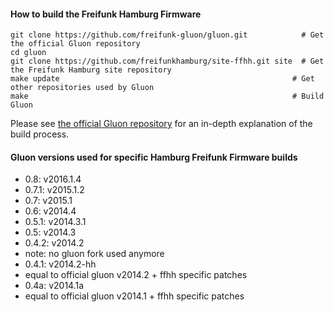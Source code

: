 #### How to build the Freifunk Hamburg Firmware

    git clone https://github.com/freifunk-gluon/gluon.git            # Get the official Gluon repository
    cd gluon
    git clone https://github.com/freifunkhamburg/site-ffhh.git site  # Get the Freifunk Hamburg site repository
    make update                                                    # Get other repositories used by Gluon
    make                                                           # Build Gluon

Please see [the official Gluon repository](https://github.com/freifunk-gluon/gluon) for an in-depth explanation of the build process.


#### Gluon versions used for specific Hamburg Freifunk Firmware builds

- 0.8: v2016.1.4
- 0.7.1: v2015.1.2
- 0.7: v2015.1
- 0.6: v2014.4
- 0.5.1: v2014.3.1
- 0.5: v2014.3
- 0.4.2: v2014.2
 - note: no gluon fork used anymore
- 0.4.1: v2014.2-hh
 - equal to official gluon v2014.2 + ffhh specific patches
- 0.4a: v2014.1a
 - equal to official gluon v2014.1 + ffhh specific patches
